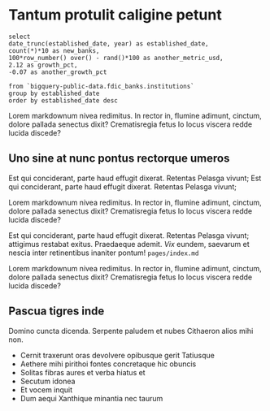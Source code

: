 <script> 

import BigValue from "$lib/BigValue.svelte";

</script>

# Tantum protulit caligine petunt


```banks_established
select 
date_trunc(established_date, year) as established_date, 
count(*)*10 as new_banks,
100*row_number() over() - rand()*100 as another_metric_usd,
2.12 as growth_pct,
-0.07 as another_growth_pct

from `bigquery-public-data.fdic_banks.institutions`
group by established_date
order by established_date desc 

```



<BigValue 
    data={data.banks_established} 
    metric=new_banks 
    delta=growth_pct 
    deltaTitle="Y/Y Growth"
    timeSeries=established_date
    /> 

<BigValue 
    data={data.banks_established} 
    metric=another_metric_usd 
    title="ARR per Logo" 
    delta=another_growth_pct 
    deltaTitle="This month"
/> 


Lorem markdownum nivea redimitus. In rector in, flumine adimunt, cinctum, dolore
pallada senectus dixit? Crematisregia fetus Io locus viscera redde lucida
discede?

<LineChart data = {data.banks_established} y=new_banks /> 

## Uno sine at nunc pontus rectorque umeros

Est qui conciderant, parte haud effugit dixerat. Retentas Pelasga vivunt; Est qui conciderant, parte haud effugit dixerat. Retentas Pelasga vivunt;

Lorem markdownum nivea redimitus. In rector in, flumine adimunt, cinctum, dolore
pallada senectus dixit? Crematisregia fetus Io locus viscera redde lucida
discede?

Est qui conciderant, parte haud effugit dixerat. Retentas Pelasga vivunt;
attigimus restabat exitus. Praedaeque ademit. *Vix* eundem, saevarum et nescia
inter retinentibus inaniter pontum! `pages/index.md`

<BigValue 
    data={data.banks_established} 
    metric=new_banks 
    delta=growth_pct 
    deltaTitle="Y/Y Growth"
    timeSeries=established_date
    /> 

<BigValue 
    data={data.banks_established} 
    metric=another_metric_usd 
    title="ARR per Logo" 
    delta=another_growth_pct 
    deltaTitle="This month"
/> 


Lorem markdownum nivea redimitus. In rector in, flumine adimunt, cinctum, dolore
pallada senectus dixit? Crematisregia fetus Io locus viscera redde lucida
discede?


## Pascua tigres inde

Domino cuncta dicenda. Serpente paludem et nubes Cithaeron alios mihi non.

- Cernit traxerunt oras devolvere opibusque gerit Tatiusque
- Aethere mihi pirithoi fontes concretaque hic obuncis
- Solitas fibras aures et verba hiatus et
- Secutum idonea
- Et vocem inquit
- Dum aequi Xanthique minantia nec taurum
